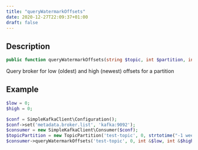 ```yaml
---
title: "queryWatermarkOffsets"
date: 2020-12-27T22:09:37+01:00
draft: false
---
```

## Description
```php
public function queryWatermarkOffsets(string $topic, int $partition, int &$low, int &$high, int $timeoutMs): void {}
```
Query broker for low (oldest) and high (newest) offsets for a partition
## Example
```php
$low = 0;
$high = 0;

$conf = SimpleKafkaClient\Configuration();
$conf->set('metadata.broker.list', 'kafka:9092');
$consumer = new SimpleKafkaClient\Consumer($conf);
$topicPartition = new TopicPartition('test-topic', 0, strtotime("-1 week"));
$consumer->queryWatermarkOffsets('test-topic', 0, int &$low, int &$high, 10000);
```